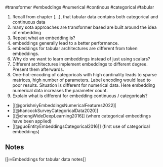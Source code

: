 #transformer #embeddings #numerical #continous #categorical #tabular


1. Recall from chapter (...), that tabular data contains both categorical and continuous data
2. many sota approaches are transformer based are built around the idea of embedding
3. Repeat what an embedding is?
4. embeddings generally lead to a better performance.
5. embeddings for tabular architectures are different from token embeddings.
6. Why do we want to learn embeddings instead of just using scalars?
7. Different architectures implement embeddings to different degree. Present them afterwards.
8. One-hot-encoding of categoricals with high cardinality leads to sparse matrices, high number of parameters. Label encoding would lead to poor results. Situation is different for numerical data. Here embedding numerical data increases the parameter count.
9. Explain what is different for embedding continuous / categoricals?

- [[@gorishniyEmbeddingsNumericalFeatures2022]]
- [[@hancockSurveyCategoricalData2020]]
- [[@chengWideDeepLearning2016]] (where categorical embeddings have been applied)
- [[@guoEntityEmbeddingsCategorical2016]] (first use of categorical embeddings)

## Notes
[[💤Embeddings for tabular data notes]]


